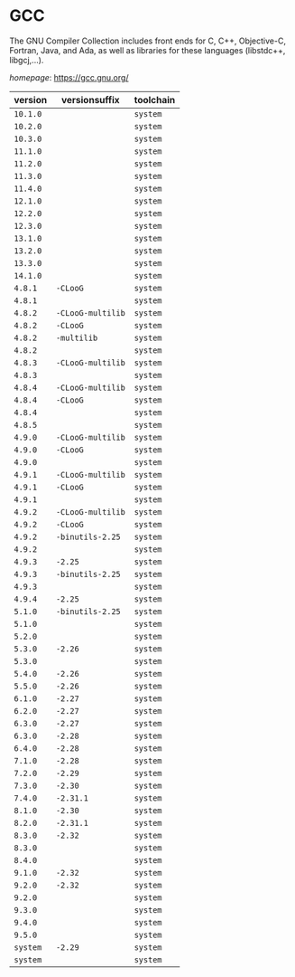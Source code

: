 # GCC

The GNU Compiler Collection includes front ends for C, C++, Objective-C, Fortran, Java, and Ada,  as well as libraries for these languages (libstdc++, libgcj,...).

*homepage*: <https://gcc.gnu.org/>

version | versionsuffix | toolchain
--------|---------------|----------
``10.1.0`` |  | ``system``
``10.2.0`` |  | ``system``
``10.3.0`` |  | ``system``
``11.1.0`` |  | ``system``
``11.2.0`` |  | ``system``
``11.3.0`` |  | ``system``
``11.4.0`` |  | ``system``
``12.1.0`` |  | ``system``
``12.2.0`` |  | ``system``
``12.3.0`` |  | ``system``
``13.1.0`` |  | ``system``
``13.2.0`` |  | ``system``
``13.3.0`` |  | ``system``
``14.1.0`` |  | ``system``
``4.8.1`` | ``-CLooG`` | ``system``
``4.8.1`` |  | ``system``
``4.8.2`` | ``-CLooG-multilib`` | ``system``
``4.8.2`` | ``-CLooG`` | ``system``
``4.8.2`` | ``-multilib`` | ``system``
``4.8.2`` |  | ``system``
``4.8.3`` | ``-CLooG-multilib`` | ``system``
``4.8.3`` |  | ``system``
``4.8.4`` | ``-CLooG-multilib`` | ``system``
``4.8.4`` | ``-CLooG`` | ``system``
``4.8.4`` |  | ``system``
``4.8.5`` |  | ``system``
``4.9.0`` | ``-CLooG-multilib`` | ``system``
``4.9.0`` | ``-CLooG`` | ``system``
``4.9.0`` |  | ``system``
``4.9.1`` | ``-CLooG-multilib`` | ``system``
``4.9.1`` | ``-CLooG`` | ``system``
``4.9.1`` |  | ``system``
``4.9.2`` | ``-CLooG-multilib`` | ``system``
``4.9.2`` | ``-CLooG`` | ``system``
``4.9.2`` | ``-binutils-2.25`` | ``system``
``4.9.2`` |  | ``system``
``4.9.3`` | ``-2.25`` | ``system``
``4.9.3`` | ``-binutils-2.25`` | ``system``
``4.9.3`` |  | ``system``
``4.9.4`` | ``-2.25`` | ``system``
``5.1.0`` | ``-binutils-2.25`` | ``system``
``5.1.0`` |  | ``system``
``5.2.0`` |  | ``system``
``5.3.0`` | ``-2.26`` | ``system``
``5.3.0`` |  | ``system``
``5.4.0`` | ``-2.26`` | ``system``
``5.5.0`` | ``-2.26`` | ``system``
``6.1.0`` | ``-2.27`` | ``system``
``6.2.0`` | ``-2.27`` | ``system``
``6.3.0`` | ``-2.27`` | ``system``
``6.3.0`` | ``-2.28`` | ``system``
``6.4.0`` | ``-2.28`` | ``system``
``7.1.0`` | ``-2.28`` | ``system``
``7.2.0`` | ``-2.29`` | ``system``
``7.3.0`` | ``-2.30`` | ``system``
``7.4.0`` | ``-2.31.1`` | ``system``
``8.1.0`` | ``-2.30`` | ``system``
``8.2.0`` | ``-2.31.1`` | ``system``
``8.3.0`` | ``-2.32`` | ``system``
``8.3.0`` |  | ``system``
``8.4.0`` |  | ``system``
``9.1.0`` | ``-2.32`` | ``system``
``9.2.0`` | ``-2.32`` | ``system``
``9.2.0`` |  | ``system``
``9.3.0`` |  | ``system``
``9.4.0`` |  | ``system``
``9.5.0`` |  | ``system``
``system`` | ``-2.29`` | ``system``
``system`` |  | ``system``
